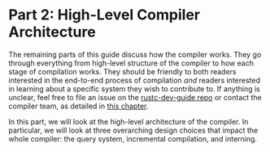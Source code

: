 # Part 2: High-Level Compiler Architecture

The remaining parts of this guide discuss how the compiler works. They go
through everything from high-level structure of the compiler to how each stage
of compilation works. They should be friendly to both readers interested in the
end-to-end process of compilation _and_ readers interested in learning about a
specific system they wish to contribute to. If anything is unclear, feel free
to file an issue on the [rustc-dev-guide
repo](https://github.com/rust-lang/rustc-dev-guide/issues) or contact the compiler
team, as detailed in [this chapter](./compiler-team.md).

In this part, we will look at the high-level architecture of the compiler. In
particular, we will look at three overarching design choices that impact the
whole compiler: the query system, incremental compilation, and interning.
